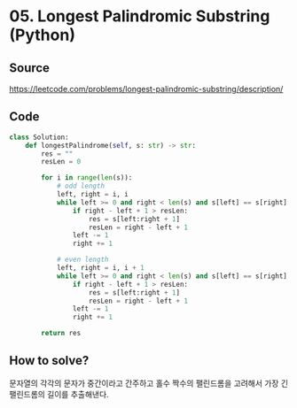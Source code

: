 # 05. Longest Palindromic Substring (Python)

## Source

https://leetcode.com/problems/longest-palindromic-substring/description/

## Code

```python
class Solution:
    def longestPalindrome(self, s: str) -> str:
        res = ""
        resLen = 0

        for i in range(len(s)):
            # odd length
            left, right = i, i
            while left >= 0 and right < len(s) and s[left] == s[right]:
                if right - left + 1 > resLen:
                    res = s[left:right + 1]
                    resLen = right - left + 1
                left -= 1
                right += 1

            # even length
            left, right = i, i + 1
            while left >= 0 and right < len(s) and s[left] == s[right]:
                if right - left + 1 > resLen:
                    res = s[left:right + 1]
                    resLen = right - left + 1
                left -= 1
                right += 1

        return res
```

## How to solve?

문자열의 각각의 문자가 중간이라고 간주하고 홀수 짝수의 팰린드롬을 고려해서 가장 긴 팰린드롬의 길이를 추출해낸다.
